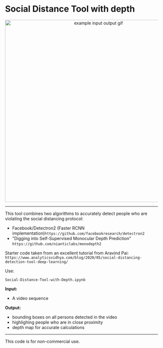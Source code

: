 # Social Distance Tool with depth

<p align="center">
  <img src="assets/sample_output.gif" alt="example input output gif" width="600" />
</p>

***

This tool combines two algorithms to accurately detect people who are violating the social distancing protocol:
- Facebook/Detectron2 (Faster RCNN implementation)`https://github.com/facebookresearch/detectron2`
- "Digging into Self-Supervised Monocular Depth Prediction" `https://github.com/nianticlabs/monodepth2`

Starter code taken from an excellent tutorial from Aravind Pai:
`https://www.analyticsvidhya.com/blog/2020/05/social-distancing-detection-tool-deep-learning/`

Use:
```
Social-Distance-Tool-with-Depth.ipynb
```

**Input:**
- A video sequence

**Output:**
- bounding boxes on all persons detected in the video
- highlighing people who are in close proximity
- depth map for accurate calculations 
***

This code is for non-commercial use.
